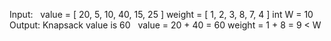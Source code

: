 Input:
 
value = [ 20, 5, 10, 40, 15, 25 ]
weight = [ 1, 2, 3, 8, 7, 4 ]
int W = 10
 
Output: Knapsack value is 60
 
value = 20 + 40 = 60
weight = 1 + 8 = 9 < W
